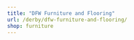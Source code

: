 ```yaml
---
title: "DFW Furniture and Flooring"
url: /derby/dfw-furniture-and-flooring/
shop: furniture
---
```

